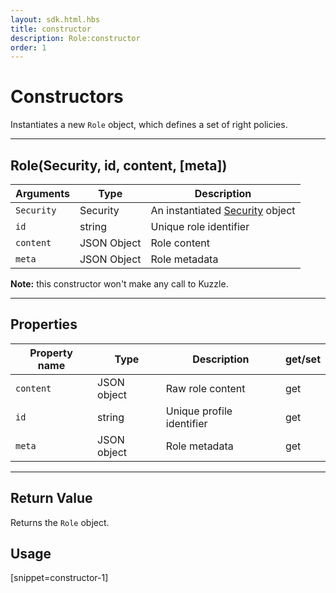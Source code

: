 ```yaml
---
layout: sdk.html.hbs
title: constructor
description: Role:constructor
order: 1
---
```


# Constructors

Instantiates a new `Role` object, which defines a set of right policies.

---

## Role(Security, id, content, [meta])

| Arguments  | Type        | Description                                                     |
| ---------- | ----------- | --------------------------------------------------------------- |
| `Security` | Security    | An instantiated [Security](/sdk-reference/js/5/security) object |
| `id`       | string      | Unique role identifier                                          |
| `content`  | JSON Object | Role content                                                    |
| `meta`     | JSON Object | Role metadata                                                   |

**Note:** this constructor won't make any call to Kuzzle.

---

## Properties

| Property name | Type        | Description               | get/set |
| ------------- | ----------- | ------------------------- | ------- |
| `content`     | JSON object | Raw role content          | get     |
| `id`          | string      | Unique profile identifier | get     |
| `meta`        | JSON object | Role metadata             | get     |

---

## Return Value

Returns the `Role` object.

## Usage

[snippet=constructor-1]
